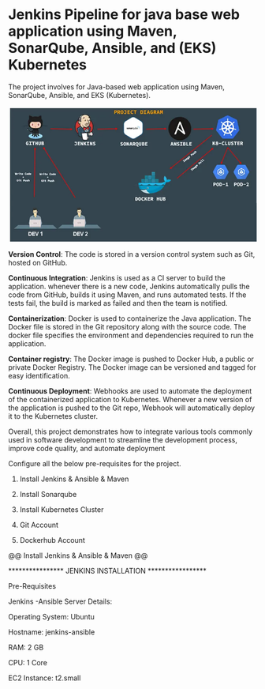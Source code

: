 # Jenkins Pipeline for java base web application using Maven, SonarQube, Ansible, and (EKS) Kubernetes

The project involves for Java-based web application using Maven, SonarQube, Ansible, and EKS (Kubernetes).

![diagram](1.png)

**Version Control**: The code is stored in a version control system such as Git, hosted on GitHub. 

**Continuous Integration**: Jenkins is used as a CI server to build the application. whenever there 
is a new code, Jenkins automatically pulls the code from GitHub, builds it using Maven, and runs 
automated tests. If the tests fail, the build is marked as failed and then the team is notified.

**Containerization**: Docker is used to containerize the Java application. The Docker file is stored
in the Git repository along with the source code. The docker file specifies the environment and dependencies 
required to run the application.

**Container registry**: The Docker image is pushed to Docker Hub, a public or private Docker Registry. 
The Docker image can be versioned and tagged for easy identification.

**Continuous Deployment**: Webhooks are used to automate the deployment of the containerized application 
to Kubernetes. Whenever a new version of the application is pushed to  the Git repo, Webhook will automatically 
deploy it to the Kubernetes cluster.

Overall, this project demonstrates how to integrate various tools commonly used in software development to 
streamline the development process, improve code quality, and automate deployment

Configure all the below pre-requisites for the project.

1. Install Jenkins & Ansible & Maven

2. Install Sonarqube

3. Install Kubernetes Cluster

4. Git Account

5. Dockerhub Account

@@ Install Jenkins & Ansible & Maven @@

**************** JENKINS INSTALLATION *****************

Pre-Requisites

Jenkins -Ansible Server Details:

Operating System: Ubuntu

Hostname: jenkins-ansible

RAM: 2 GB

CPU: 1 Core

EC2 Instance: t2.small


